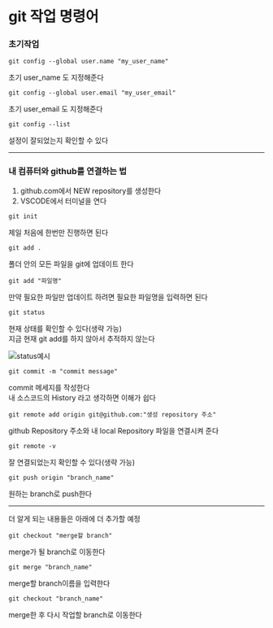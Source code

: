 # git 작업 명령어

### 초기작업

```
git config --global user.name "my_user_name"
```

초기 user_name 도 지정해준다

```
git config --global user.email "my_user_email"
```

초기 user_email 도 지정해준다

```
git config --list
```

설정이 잘되었는지 확인할 수 있다

---

### 내 컴퓨터와 github를 연결하는 법

1. github.com에서 NEW repository를 생성한다
2. VSCODE에서 터미널을 연다

```
git init
```

제일 처음에 한번만 진행하면 된다

```
git add .
```

폴더 안의 모든 파일을 git에 업데이트 한다

```
git add "파일명"
```

만약 필요한 파일만 업데이트 하려면 필요한 파일명을 입력하면 된다

```
git status
```

현재 상태를 확인할 수 있다(생략 가능)<br>
지금 현재 git add를 하지 않아서 추적하지 않는다

![status예시](https://cdn.discordapp.com/attachments/1037267111585792020/1051001819943415838/2022-12-10_2.05.44.png)

```
git commit -m "commit message"
```

commit 메세지를 작성한다<br>
내 소스코드의 History 라고 생각하면 이해가 쉽다

```
git remote add origin git@github.com:"생성 repository 주소"
```

github Repository 주소와 내 local Repository 파일을 연결시켜 준다

```
git remote -v
```

잘 연결되었는지 확인할 수 있다(생략 가능)

```
git push origin "branch_name"
```

원하는 branch로 push한다

---

더 알게 되는 내용들은 아래에 더 추가할 예정

```
git checkout "merge할 branch"
```

merge가 될 branch로 이동한다

```
git merge "branch_name"
```

merge할 branch이름을 입력한다

```
git checkout "branch_name"
```

merge한 후 다시 작업할 branch로 이동한다
